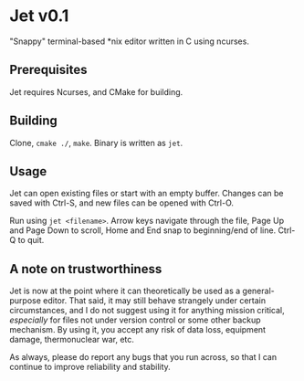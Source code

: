 # Jet v0.1
"Snappy" terminal-based \*nix editor written in C using ncurses.

## Prerequisites
Jet requires Ncurses, and CMake for building.

## Building
Clone, `cmake ./`, `make`. Binary is written as `jet`.

## Usage
Jet can open existing files or start with an empty buffer. Changes can be saved with Ctrl-S, and
new files can be opened with Ctrl-O.

Run using `jet <filename>`. Arrow keys navigate through the file, Page Up and Page Down to scroll,
Home and End snap to beginning/end of line. Ctrl-Q to quit.

## A note on trustworthiness
Jet is now at the point where it can theoretically be used as a general-purpose editor.
That said, it may still behave strangely under certain circumstances, and I do not suggest using it
for anything mission critical, *especially* for files not under version control or some other backup
mechanism. By using it, you accept any risk of data loss, equipment damage, thermonuclear war, etc.

As always, please do report any bugs that you run across, so that I can continue to improve
reliability and stability.
